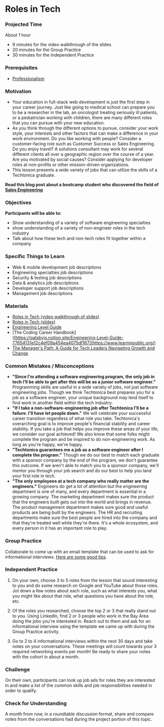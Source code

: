 # Roles in Tech

### Projected Time

About 1 hour

- 9 minutes for the video walkthrough of the slides
- 20 minutes for the Group Practice
- 30 minutes for the Independent Practice

### Prerequisites

- [Professionalism](../professionalism.md)

### Motivation

- Your education in full-stack web development is just the first step in your career journey. Just like going to medical school can prepare you to be a researcher in the lab, an oncologist treating seriously ill patients, or a pediatrician working with children, there are many different roles that you can pursue with your new education.
- As you think through the different options to pursue, consider your work style, your interests and other factors that can make a difference in your work environment. Do you like working with people? Consider a customer-facing role such as Customer Success or Sales Engineering. Do you enjoy travel? A solutions consultant may work for several different clients all over a geographic region over the course of a year. Are you motivated by social causes? Consider applying for developer roles at non-profits or other mission-driven organizations.
- This lesson presents a wide variety of jobs that can utilize the skills of a Techtonica graduate.

**Read this blog post about a bootcamp student who discovered the field of [Sales Engineering](https://medium.com/hackbright-capstone/day-10-twilio-and-the-fourth-wall-f41980265a0b)**

### Objectives

**Participants will be able to:**

- Show understanding of a variety of software engineering specialties
- show understanding of a variety of non-engineer roles in the tech industry
- Talk about how these tech and non-tech roles fit together within a company

### Specific Things to Learn

- Web & mobile development job descriptions
- Engineering specialties job descriptions
- Security & testing job descriptions
- Data & analytics job descriptions
- Developer support job descriptions
- Management job descriptions

### Materials

- [Roles in Tech (video walkthrough of slides)](https://drive.google.com/file/d/1jZY4K-KeqLDM4AXgxwymJrBxGi3DIhaH/view?usp=sharing)
- [Roles in Tech (slides)](https://docs.google.com/presentation/d/1thHjKNbpTh3lp6BtFjSS5HqgCrMQl9EO9LdLgLHBdMA/edit?usp=sharing)
- [Engineering Level Guide](https://gatsbyjs.notion.site/Engineering-Level-Guide-77654131e12c4ef09a454ea4075df167)
- [The Coding Career Handbook]([https://gatsbyjs.notion.site/Engineering-Level-Guide-77654131e12c4ef09a454ea4075df167](https://www.learninpublic.org/)
- [The Manager's Path: A Guide for Tech Leaders Navigating Growth and Change](https://www.goodreads.com/book/show/33369254-the-manager-s-path)

### Common Mistakes / Misconceptions

- **"Since I'm attending a software engineering program, the only job in tech I'll be able to get after this will be as a junior software engineer."** Programming skills are useful in a wide variety of jobs, not just software engineering jobs. Though we think Techtonica best prepares you for a job as a software engineer, your unique background may lend itself to find work in another field within the tech industry.
- **"If I take a non-software-engineering job after Techtonica I'll be a failure. I'll have let people down."** We will celebrate your successful career transition regardless of what role you take. Techtonica's overarching goal is to improve people's financial stability and career stability. If you take a job that helps you improve these areas of your life, we consider our goal achieved! We also know that some folks might complete the program and be inspired to do non-engineering work. As long as you're happy, we're happy.
- **"Techtonica guarantees me a job as a software engineer after I complete the program."** Though we do our best to match each graduate with a sponsor company by the end of the program, we don't guarantee this outcome. If we aren't able to match you to a sponsor company, we'll mentor you through your job search and do our best to help you land your first role in tech.
- **"The only employees at a tech company who really matter are the engineers."** Engineers do get a lot of attention but the engineering department is one of many, and every department is essential in a growing company. The marketing department makes sure the product that the engineers built gets out into the world and brings in revenue. The product management department makes sure good and useful products are being built by the engineers. The HR and recruiting departments make sure the best people are hired into the company and that they're treated well while they're there. It's a whole ecosystem, and every person in it has an important role to play.

### Group Practice

Collaborate to come up with an email template that can be used to ask for informational interviews. [Here are some good tips](https://thinkgrowth.org/dont-ask-to-pick-my-brain-9bb24c1c4984).

### Independent Practice

1. On your own, choose 3 to 5 roles from the lesson that sound interesting to you and do some research on Google and YouTube about those roles. Jot down a few notes about each role, such as what interests you, what you might like about that role, what questions you have about the role, etc.

2. Of the roles you researched, choose the top 2 or 3 that really stand out to you. Using LinkedIn, find 2 or 3 people who work in the Bay Area doing the jobs you're interested in. Reach out to them and ask for an informational interview using the template we came up with during the Group Practice activity.

3. Go to 2 to 4 informational interviews within the next 30 days and take notes on your conversations. These meetings will count towards your 3 required networking events per month! Be ready to share your notes with the cohort in about a month.

### Challenge

On their own, participants can look up job ads for roles they are interested in and make a list of the common skills and job responsibilities needed in order to qualify.

### Check for Understanding

A month from now, in a roundtable discussion format, share and compare notes from the conversations had during the project portion of this topic.
